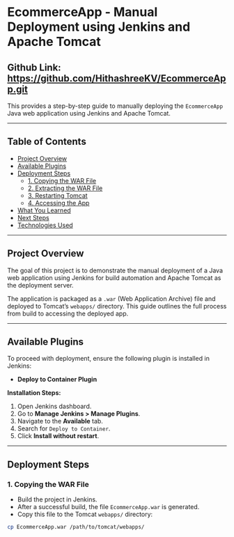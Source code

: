 # EcommerceApp - Manual Deployment using Jenkins and Apache Tomcat

## Github Link: https://github.com/HithashreeKV/EcommerceApp.git

This provides a step-by-step guide to manually deploying the `EcommerceApp` Java web application using Jenkins and Apache Tomcat.

---

## Table of Contents

- [Project Overview](#project-overview)
- [Available Plugins](#available-plugins)
- [Deployment Steps](#deployment-steps)
  - [1. Copying the WAR File](#1-copying-the-war-file)
  - [2. Extracting the WAR File](#2-extracting-the-war-file)
  - [3. Restarting Tomcat](#3-restarting-tomcat)
  - [4. Accessing the App](#4-accessing-the-app)
- [What You Learned](#what-you-learned)
- [Next Steps](#next-steps)
- [Technologies Used](#technologies-used)

---

## Project Overview

The goal of this project is to demonstrate the manual deployment of a Java web application using Jenkins for build automation and Apache Tomcat as the deployment server.

The application is packaged as a `.war` (Web Application Archive) file and deployed to Tomcat’s `webapps/` directory. This guide outlines the full process from build to accessing the deployed app.

---

## Available Plugins

To proceed with deployment, ensure the following plugin is installed in Jenkins:

- **Deploy to Container Plugin**

**Installation Steps:**
1. Open Jenkins dashboard.
2. Go to **Manage Jenkins > Manage Plugins**.
3. Navigate to the **Available** tab.
4. Search for `Deploy to Container`.
5. Click **Install without restart**.

---

## Deployment Steps

### 1. Copying the WAR File

- Build the project in Jenkins.
- After a successful build, the file `EcommerceApp.war` is generated.
- Copy this file to the Tomcat `webapps/` directory:

```bash
cp EcommerceApp.war /path/to/tomcat/webapps/
